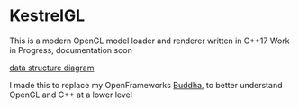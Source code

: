 # KestrelGL
This is a modern OpenGL model loader and renderer written in C++17
Work in Progress, documentation soon

[data structure diagram](assets/vbo_ebo_vao.png)

I made this to replace my OpenFrameworks [Buddha](https://github.com/mrclputra/ofx_buddha), to better understand OpenGL and C++ at a lower level